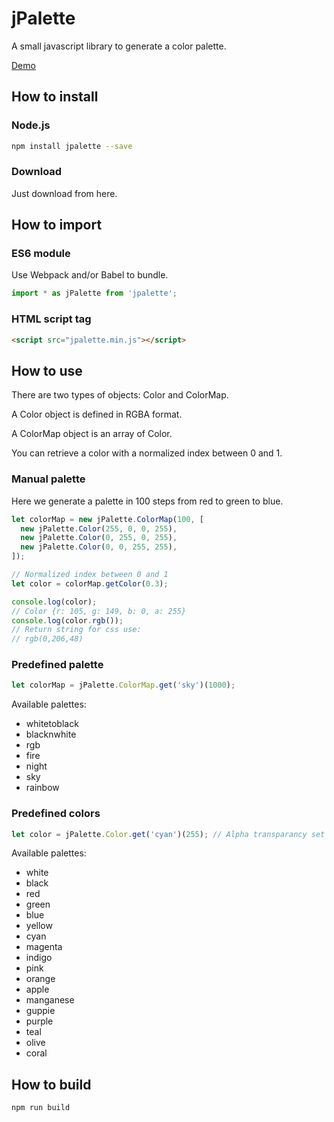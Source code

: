 # jPalette

A small javascript library to generate a color palette.

[Demo](https://jsrdescamps.github.io/jpalette/)

## How to install

### Node.js

```bash
npm install jpalette --save
```

### Download

Just download from here.

## How to import

### ES6 module

Use Webpack and/or Babel to bundle.

```javascript
import * as jPalette from 'jpalette';
```

### HTML script tag

```html
<script src="jpalette.min.js"></script>
```

## How to use

There are two types of objects: Color and ColorMap.

A Color object is defined in RGBA format.

A ColorMap object is an array of Color.

You can retrieve a color with a normalized index between 0 and 1.

### Manual palette

Here we generate a palette in 100 steps from red to green to blue.

```javascript
let colorMap = new jPalette.ColorMap(100, [
  new jPalette.Color(255, 0, 0, 255),
  new jPalette.Color(0, 255, 0, 255),
  new jPalette.Color(0, 0, 255, 255),
]);

// Normalized index between 0 and 1
let color = colorMap.getColor(0.3);

console.log(color);
// Color {r: 105, g: 149, b: 0, a: 255}
console.log(color.rgb());
// Return string for css use:
// rgb(0,206,48)

```

### Predefined palette

```javascript
let colorMap = jPalette.ColorMap.get('sky')(1000);
```

Available palettes:

* whitetoblack
* blacknwhite
* rgb
* fire
* night
* sky
* rainbow

### Predefined colors

```javascript
let color = jPalette.Color.get('cyan')(255); // Alpha transparancy set to 255
```

Available palettes:

* white
* black
* red
* green
* blue
* yellow
* cyan
* magenta
* indigo
* pink
* orange
* apple
* manganese
* guppie
* purple
* teal
* olive
* coral

## How to build

```bash
npm run build
```